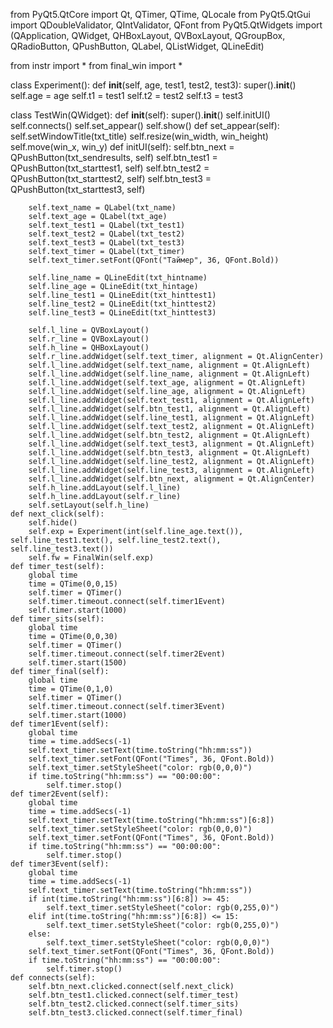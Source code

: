 from PyQt5.QtCore import Qt, QTimer, QTime, QLocale
from PyQt5.QtGui import QDoubleValidator, QIntValidator, QFont
from PyQt5.QtWidgets import (QApplication, QWidget, QHBoxLayout, QVBoxLayout, QGroupBox, QRadioButton, QPushButton, QLabel, QListWidget, QLineEdit)

from instr import *
from final_win import *

class Experiment():
    def __init__(self, age, test1, test2, test3):
        super().__init__()
        self.age = age
        self.t1 = test1
        self.t2 = test2
        self.t3 = test3

class TestWin(QWidget):
    def __init__(self):
        super().__init__()
        self.initUI()
        self.connects()
        self.set_appear()
        self.show()
    def set_appear(self):
        self.setWindowTitle(txt_title)
        self.resize(win_width, win_height)
        self.move(win_x, win_y)
    def initUI(self):
        self.btn_next = QPushButton(txt_sendresults, self)
        self.btn_test1 = QPushButton(txt_starttest1, self)
        self.btn_test2 = QPushButton(txt_starttest2, self)
        self.btn_test3 = QPushButton(txt_starttest3, self)

        self.text_name = QLabel(txt_name)
        self.text_age = QLabel(txt_age)
        self.text_test1 = QLabel(txt_test1)
        self.text_test2 = QLabel(txt_test2)
        self.text_test3 = QLabel(txt_test3)
        self.text_timer = QLabel(txt_timer)
        self.text_timer.setFont(QFont("Таймер", 36, QFont.Bold))

        self.line_name = QLineEdit(txt_hintname)
        self.line_age = QLineEdit(txt_hintage)
        self.line_test1 = QLineEdit(txt_hinttest1)
        self.line_test2 = QLineEdit(txt_hinttest2)
        self.line_test3 = QLineEdit(txt_hinttest3)
        
        self.l_line = QVBoxLayout()
        self.r_line = QVBoxLayout()
        self.h_line = QHBoxLayout()
        self.r_line.addWidget(self.text_timer, alignment = Qt.AlignCenter)
        self.l_line.addWidget(self.text_name, alignment = Qt.AlignLeft)
        self.l_line.addWidget(self.line_name, alignment = Qt.AlignLeft)
        self.l_line.addWidget(self.text_age, alignment = Qt.AlignLeft)
        self.l_line.addWidget(self.line_age, alignment = Qt.AlignLeft)
        self.l_line.addWidget(self.text_test1, alignment = Qt.AlignLeft)
        self.l_line.addWidget(self.btn_test1, alignment = Qt.AlignLeft)
        self.l_line.addWidget(self.line_test1, alignment = Qt.AlignLeft)
        self.l_line.addWidget(self.text_test2, alignment = Qt.AlignLeft)
        self.l_line.addWidget(self.btn_test2, alignment = Qt.AlignLeft)
        self.l_line.addWidget(self.text_test3, alignment = Qt.AlignLeft)
        self.l_line.addWidget(self.btn_test3, alignment = Qt.AlignLeft)
        self.l_line.addWidget(self.line_test2, alignment = Qt.AlignLeft)
        self.l_line.addWidget(self.line_test3, alignment = Qt.AlignLeft)
        self.l_line.addWidget(self.btn_next, alignment = Qt.AlignCenter)
        self.h_line.addLayout(self.l_line)
        self.h_line.addLayout(self.r_line)
        self.setLayout(self.h_line)
    def next_click(self):
        self.hide()
        self.exp = Experiment(int(self.line_age.text()), self.line_test1.text(), self.line_test2.text(), self.line_test3.text())
        self.fw = FinalWin(self.exp)
    def timer_test(self):
        global time
        time = QTime(0,0,15)
        self.timer = QTimer()
        self.timer.timeout.connect(self.timer1Event)
        self.timer.start(1000)
    def timer_sits(self):
        global time
        time = QTime(0,0,30)
        self.timer = QTimer()
        self.timer.timeout.connect(self.timer2Event)
        self.timer.start(1500)
    def timer_final(self):
        global time
        time = QTime(0,1,0)
        self.timer = QTimer()
        self.timer.timeout.connect(self.timer3Event)
        self.timer.start(1000)
    def timer1Event(self):
        global time
        time = time.addSecs(-1)
        self.text_timer.setText(time.toString("hh:mm:ss"))
        self.text_timer.setFont(QFont("Times", 36, QFont.Bold))
        self.text_timer.setStyleSheet("color: rgb(0,0,0)")
        if time.toString("hh:mm:ss") == "00:00:00":
            self.timer.stop()
    def timer2Event(self):
        global time
        time = time.addSecs(-1)
        self.text_timer.setText(time.toString("hh:mm:ss")[6:8])
        self.text_timer.setStyleSheet("color: rgb(0,0,0)")
        self.text_timer.setFont(QFont("Times", 36, QFont.Bold))
        if time.toString("hh:mm:ss") == "00:00:00":
            self.timer.stop()
    def timer3Event(self):
        global time
        time = time.addSecs(-1)
        self.text_timer.setText(time.toString("hh:mm:ss"))
        if int(time.toString("hh:mm:ss")[6:8]) >= 45:
            self.text_timer.setStyleSheet("color: rgb(0,255,0)")
        elif int(time.toString("hh:mm:ss")[6:8]) <= 15:
            self.text_timer.setStyleSheet("color: rgb(0,255,0)")
        else:
            self.text_timer.setStyleSheet("color: rgb(0,0,0)")
        self.text_timer.setFont(QFont("Times", 36, QFont.Bold))
        if time.toString("hh:mm:ss") == "00:00:00":
            self.timer.stop()
    def connects(self):
        self.btn_next.clicked.connect(self.next_click)
        self.btn_test1.clicked.connect(self.timer_test)
        self.btn_test2.clicked.connect(self.timer_sits)
        self.btn_test3.clicked.connect(self.timer_final)
